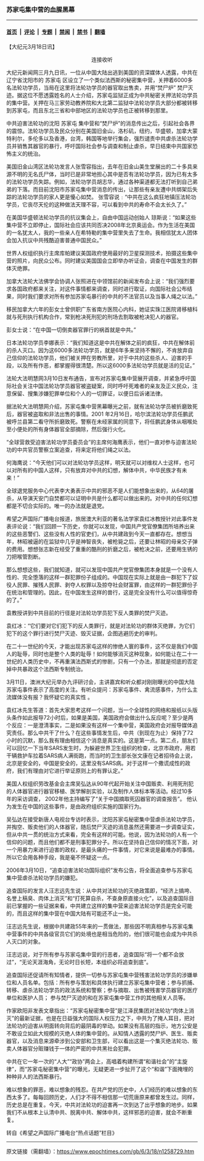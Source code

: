 ### 苏家屯集中营的血腥黑幕

---

#### [首页](../../../..?n1258729) &nbsp;|&nbsp; [评论](../../../../../epoch-comment?n1258729) &nbsp;|&nbsp; [专题](../../../../../epoch-special?n1258729) &nbsp;|&nbsp; [禁闻](../../../../../epoch-news?n1258729) &nbsp;|&nbsp; [禁书](../../../../../books?n1258729) &nbsp;|&nbsp; [翻墙](https://github.com/gfw-breaker/nogfw/blob/master/README.md?n1258729)


<div class="post_content" id="artbody" itemprop="articleBody">
 <!-- article content begin -->
 <p>
  【大纪元3月18日讯】
  <center>
   <ok href="http://soundofhope.org/getaudio.asp?format=ram&amp;afile=audio01/2006/3/15/20060315_rdht_tys_15min.mp3&amp;id=34768">
    连接收听
   </ok>
  </center>
 </p>
 <p>
  大纪元新闻网三月九日讯，一位从中国大陆出逃到美国的资深媒体人透露，中共在辽宁省沈阳市的
  <ok href="https://www.epochtimes.com/gb/tag/%E8%8B%8F%E5%AE%B6%E5%B1%AF.html">
   苏家屯
  </ok>
  区设立了一个类似法西斯的秘密集中营，关押着6000多名法轮功学员，当局在这里将法轮功学员的器官取出售卖，并用“焚尸炉” 焚尸灭迹。据这位不愿透露姓名的人士介绍，苏家屯监狱正成为中共秘密关押法轮功学员的集中营。关押在马三家劳动教养院和大北第二监狱中法轮功学员大部分都被转移到苏家屯，而且东北三省和中部地区的法轮功学员也正被转移到那里。
 </p>
 <p>
  中共迫害法轮功的沈阳
  <ok href="https://www.epochtimes.com/gb/tag/%E8%8B%8F%E5%AE%B6%E5%B1%AF.html">
   苏家屯
  </ok>
  集中营和“焚尸炉”的消息传出之后，引起社会各界的震惊。法轮功学员及民众分别在美国旧金山，洛杉矶，纽约，华盛顿，加拿大蒙特利尔，多伦多以及香港，台湾，韩国等地举行集会，强烈谴责中共虐杀法轮功学员并销售其器官的暴行，呼吁国际社会参与调查和制止虐杀，早日结束中共国家恐怖主义的统治。
 </p>
 <p>
  美国旧金山湾区法轮功发言人张雪容指出，去年在旧金山美生堂展出的二十多具来源不明的无名氏尸体，当时已是非常地担心其中是否有法轮功学员，因为已有太多的法轮功学员失踪。例如，法轮功学员胡志华，通过各种渠道都无法打听到自己弟弟的下落。而目前沈阳市苏家屯集中营消息的传出，让那些有亲友遭中共绑架后失踪的法轮功学员的家人更是懮心如焚。 张雪容说﹕“中共在这么疯狂地镇压法轮功学员，它丧尽天伦的这种做法天理不容，可以看到中共的寿命不会太长久了。”
 </p>
 <p>
  在美国华盛顿法轮功学员的抗议集会上，自由中国运动创始人 琼斯说：“如果这些集中营不立即停止，国际社会应该共同否决2008年北京奥运会。作为生活在美国的一名犹太人，我的一些亲人在希特勒的集中营里失去了生命。我相信犹太人团体会加入抗议中共残酷迫害普通中国民众。”
 </p>
 <p>
  世界人权组织执行主席库帕建议美国政府使用最好的卫星探测技术，拍摄这些集中营的照片，向民众公布。同时建议美国国会立即举办听证会，调查在中国发生的群体灭绝罪。
 </p>
 <p>
  加拿大法轮大法佛学会协调人张照进在中领馆前的新闻发布会上说：“我们强烈要求各国政府都来关注，对这件事情都来调查，同时进行取证，向国际社会公布结果，同时我们要求对所有参加苏家屯暴行的中共的不法官员以及当事人绳之以法。”
 </p>
 <p>
  移民加拿大六年的彭女士曾供职广东省南方医院心内科，她证实珠江医院肾移植科就与死刑执行机构合作，常到枪决死刑犯的刑场去割取被枪决犯人的器官。
 </p>
 <p>
  彭女士说：“在中国一切倒卖器官罪行的祸首就是中共。”
 </p>
 <p>
  日本法轮功学员李娜表示：“我们知道这是中共在解体之前的疯狂，中共在解体前的杀人灭口。因为这6000多法轮功学员，就是6年多来坚持不懈的，不肯放弃自己信仰的法轮功学员，他们被关押在劳教所里，对于中共的这些杀人、迫害的手段，以及所有作恶，都掌握得很清楚。所以这6000多法轮功学员就是活的见证。”
 </p>
 <p>
  法轮大法明慧网3月10日发布通告，宣布对苏家屯集中营展开调查，并紧急呼吁国际社会关注中国法轮功学员器官被盗疑案，同时呼吁死难者的亲友及正义民众，注意保留、搜集涉嫌犯罪单位和个人的一切罪证，以便日后诉诸法律。
 </p>
 <p>
  据法轮大法明慧网介绍，苏家屯集中营黑幕曝光之前，就有法轮功学员被折磨致死后，器官被盗取和非法出售的事情。2001 年2月16日，哈尔滨法轮功学员任鹏武被呼兰县第二看守所折磨致死。警察在未经家属的同意下，将任鹏武身体从咽喉处至小便处的所有身体器官全部摘除，然后强行火化。
 </p>
 <p>
  “全球营救受迫害法轮功学员委员会”的主席何海鹰表示，他们一直对参与迫害法轮功的中共官员警察立案追查，将来定将他们绳之以法。
 </p>
 <p>
  何海鹰说：“今天他们可以对法轮功学员这样，明天就可以对维权人士这样，也可以对所有的中国人这样，只有放弃对中共的幻想，解体中共，中华民族才有未来！”
 </p>
 <p>
  全球退党服务中心代表李大勇表示中共的邪恶不是人们能想象出来的，从64的屠杀，从导演天安门自焚都可以证明中共是什么都可以做出来的。对中共的任何幻想都是不切合实际的。唯一的办法就是退党。
 </p>
 <p>
  希望之声国际广播电台报道，旅居澳大利亚的著名法学家袁红冰教授针对此事件发表评论说：“我们回顾一下历史，你就可以发现，中国共产党官僚集团所培养出来的这些恶警们、这些没有人性的官吏们，从中共建政到今天一直都存在。想想当年，林昭被逼的在监狱中几乎是神智丧失，被枪毙之后，还要让林昭的母亲交子弹的费用。想想张志新在经受了重重的酷刑的折磨之后，被枪决之前，还要用生锈的刀把喉管割断。
 </p>
 <p>
  那么想想这些，我们就知道，就可以发现中国共产党官僚集团本身就是一个没有人性的、完全堕落的这样一群犯罪份子组成的。中国现在实际上就是由一群犯下了奴役人民罪、摧残人民罪、剥夺人权罪以及掠夺社会财富罪，由这样的一群犯罪份子在统治和管理的。因此，在中国发生这样的兽行，这是完全没有什么可以值得惊奇的了。”
 </p>
 <p>
  袁教授讲到中共目前的行径是对法轮功学员犯下反人类罪的焚尸灭迹。
 </p>
 <p>
  袁红冰：“它们要对它们犯下的反人类罪行，就是对法轮功的群体灭绝罪，为它们犯下的这个罪行进行焚尸灭迹、毁灭证据，企图逃避历史的审判。
 </p>
 <p>
  在二十一世纪的今天，才能出现苏家屯这样的惨绝人寰的事件，这不仅是我们中国人的耻辱，同时也是整个人类的耻辱！如何能够消灭这种现象，如何能让在二十一世纪的人类历史中，不再重演法西斯式的惨剧，只有一个办法，那就是彻底的否定掉中共暴政这个法西斯专制统治。
 </p>
 <p>
  3月11日，澳洲大纪元举办九评研讨会，主讲嘉宾和听众都对刚刚曝光的中国大陆苏家屯事件表示了高度的关注。有听众提问：苏家屯事件、禽流感事件，为什么主流媒体没有报？我怀疑它的真实性 。
 </p>
 <p>
  袁红冰先生答道：首先大家思考这样一个问题，当一个全球性的网络和报纸以头版头条作如此报导72小时后，如果是美国，美国政府会做出什么反应呢？至少是两个反应：一是澄清事实，二是如果没有这样一个集中营，美国政府会对报导媒体追究责任。那么中共干了什么？在这些事情发生后，中共（到现在为止）保持了72小时的沉默，那么我有理由相信这个消息是真实的。这是第一点。第二点，朋友们可以回忆一下当年SARS发生时，为躲避世界卫生组织的检查，北京市政府，用若干辆救护车拉着SARS病人满街跑，而当时的卫生部长张文康在记者招待会上说，北京是安全的，中国是安全的，这里没有SARS病。对于这样一个撒谎成性的政府，我们有理由对它进行举证原则上的有罪认定。”
 </p>
 <p>
  美国人权组织劳改基金会主席吴弘达从90年代起开始关注中国贩卖、利用死刑犯的人体器官进行器官移植、医学解剖实验，以及制作人体标本等活动。经过10多年的采访调查， 2002年他主持编写了“关于中国摘取死囚器官的调查报告”。 他认为发生在中国的这些事件，是由政府组织实施的国家行为。
 </p>
 <p>
  吴弘达在接受新唐人电视台专访时表示，沈阳苏家屯秘密集中营虐杀法轮功学员，并掏空、贩卖他们的人体器官，随后焚尸灭迹的消息虽然还需要进一步调查证实，但从中共一贯的统治方式来看，完全有这样的可能。他说，因为法轮功的人有一个信仰的问题，而且他们都不是刑事犯罪分子。所以在坚持自己信仰的情况下面，对一个用暴力来进行迫害的政权，是最头痛的一件事情，对它来说是最难办的事情。所以它会用各种手段，我是毫不怀疑这一点。
 </p>
 <p>
  2006年3月10日，“追查迫害法轮功国际组织”发布公告，将全面追查参与苏家屯集中营虐杀法轮功学员的嫌犯。
 </p>
 <p>
  追查国际的发言人汪志远先生说：从中共对法轮功的灭绝政策即，“经济上搞垮、名誉上稿臭、肉体上消灭”和“打死算自杀，不查身原直接火化”，以及追查国际目前已掌握的一些证据来看，中共建立这样的集中营来迫害法轮功学员是完全可能的，而且这样的集中营在中国大陆有可能还不止一处。
 </p>
 <p>
  汪志远先生说，根据中共建政55年来的一贯做法，那些因不明真相参与苏家屯集中营事件的中共各级官员它们的处境也是相当危险的，他们很可能也会成为中共杀人灭口的对象。
 </p>
 <p>
  汪志远说，对于所有参与苏家屯集中营的行恶者，追查国际“将一个都不会放过”，“无论天涯海角，无论时日长短，本组织必将追查到底”。
 </p>
 <p>
  追查国际还促请所有知情者，提供一切参与苏家屯集中营残害法轮功学员的涉嫌单位和人员名单。包括：所有参与策划和具体执行建立苏家屯集中营者；参与抓捕、转移、虐杀法轮功学员的政法系统和警察；参与摘取、出售被残害学员器官的医疗单位和医护人员； 参与焚尸灭迹的和在苏家屯集中营工作的其他相关人员等。
 </p>
 <p>
  作家欧阳非发表文章指出：“苏家屯秘密集中营”是江泽民集团对法轮功“肉体上消灭”的最新证据，也是在日益强大的国际人权压力之下，中共为了掩人耳目，把对法轮功的迫害从明面转向背后的最阴毒的举动。如果没有高层的指示，地方公安是不敢设立如此大规模的灭绝人体的集中营的。从知情人透露的焚尸炉、医生、贩卖器官，以及消息来源牵涉到公安部和卫生部，可以看出这是一个集灭绝法轮功、贩卖人体器官分赃赚钱于一体的严密的中共黑社会犯罪。
 </p>
 <p>
  中共在它一年一次的“人大”“政协”两会上，高唱着构建所谓“和谐社会”的“主旋律”，而“苏家屯秘密集中营”的曝光，无疑更进一步扯开了这个“和谐”下面掩埋的种种非人的法西斯暴行。
 </p>
 <p>
  难以想象的罪恶，难以想象的残忍。在共产党的历史中，人们经历的难以想象的东西太多了。每每回顾历史，人们才不得不相信那一切荒唐原来都曾发生过。同样，历史总是在重复。今天，中共对法轮功的迫害再一次到达了出乎想象的地步。如果我们不从根本上认清中共、脱离中共、解体中共，这样邪恶的迫害，就会不断重复。
 </p>
 <p>
  转自《希望之声国际广播电台“热点话题”栏目》
  <font color="#ffffff">
   (http://www.dajiyuan.com)
  </font>
 </p>
 <!-- article content end -->
 <div id="below_article_ad">
 </div>
</div>


---

原文链接（需翻墙）：https://www.epochtimes.com/gb/6/3/18/n1258729.htm